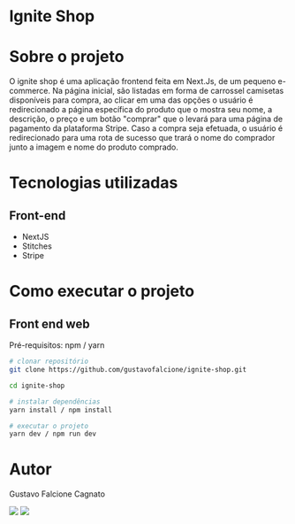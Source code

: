 # Ignite Shop 

# Sobre o projeto

O ignite shop é uma aplicação frontend feita em Next.Js, de um pequeno e-commerce. Na página inicial, são listadas em forma de carrossel camisetas disponíveis para compra, ao clicar em uma das opções o usuário é redirecionado a página específica do produto que o mostra seu nome, a descrição, o preço e um botão "comprar" que o levará para uma página de pagamento da plataforma Stripe. Caso a compra seja efetuada, o usuário é redirecionado para uma rota de sucesso que trará o nome do comprador junto a imagem e nome do produto comprado.

# Tecnologias utilizadas

## Front-end
- NextJS
- Stitches 
- Stripe 

# Como executar o projeto

## Front end web
Pré-requisitos: npm / yarn

```bash
# clonar repositório
git clone https://github.com/gustavofalcione/ignite-shop.git

cd ignite-shop

# instalar dependências
yarn install / npm install

# executar o projeto
yarn dev / npm run dev
```
# Autor

Gustavo Falcione Cagnato

<div> 
  <a href="mailto:falcionegustavo@gmail.com"><img src="https://img.shields.io/badge/-Gmail-%23333?style=for-the-badge&logo=gmail&logoColor=white" target="_blank"></a>
  <a href="https://www.linkedin.com/in/gustavo-falcione-cagnato" target="_blank"><img src="https://img.shields.io/badge/-LinkedIn-%230077B5?style=for-the-badge&logo=linkedin&logoColor=white" target="_blank"></a>
</div>
